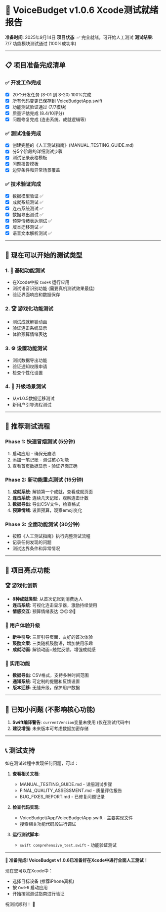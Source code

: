 # 🚀 VoiceBudget v1.0.6 Xcode测试就绪报告

**准备时间**: 2025年9月14日
**项目状态**: ✅ 完全就绪，可开始人工测试
**测试结果**: 7/7 功能模块测试通过 (100%成功率)

---

## 📋 项目准备完成清单

### ✅ 开发工作完成
- [x] 20个开发任务 (S-01 到 S-20) 100%完成
- [x] 所有代码变更已保存到 VoiceBudgetApp.swift
- [x] 功能测试验证通过 (7/7模块)
- [x] 质量评估完成 (8.4/10评分)
- [x] 问题修复完成 (连击系统、成就逻辑等)

### ✅ 测试准备完成
- [x] 创建完整的《人工测试指南》(MANUAL_TESTING_GUIDE.md)
- [x] 分5个阶段的详细测试步骤
- [x] 测试记录表格模板
- [x] 问题报告模板
- [x] 边界条件和异常场景覆盖

### ✅ 技术验证完成
- [x] 数据模型验证 ✅
- [x] 成就系统测试 ✅
- [x] 连击系统测试 ✅
- [x] 数据导出测试 ✅
- [x] 预算情绪表达测试 ✅
- [x] 版本迁移测试 ✅
- [x] 语音文本解析测试 ✅

---

## 🎯 现在可以开始的测试类型

### 1. 📱 基础功能测试
- 在Xcode中按 `Cmd+R` 运行应用
- 测试语音识别功能 (需要真机测试效果最佳)
- 验证界面响应和数据保存

### 2. 🏆 游戏化功能测试
- 测试成就解锁动画
- 验证连击系统显示
- 体验预算情绪表达

### 3. ⚙️ 设置功能测试
- 测试数据导出功能
- 验证通知权限申请
- 检查个性化设置

### 4. 🔄 升级场景测试
- 从v1.0.5数据迁移测试
- 新用户引导流程测试

---

## 🚀 推荐测试流程

### Phase 1: 快速冒烟测试 (5分钟)
1. 启动应用 - 确保无崩溃
2. 添加一笔记账 - 测试核心功能
3. 查看首页数据显示 - 验证界面正确

### Phase 2: 新功能重点测试 (15分钟)
1. **成就系统**: 解锁第一个成就，查看成就页面
2. **连击系统**: 连续几天记账，观察连击计数
3. **数据导出**: 导出CSV文件，检查格式
4. **预算情绪**: 设置预算，观察emoji变化

### Phase 3: 全面功能测试 (30分钟)
- 按照《人工测试指南》执行完整测试流程
- 记录任何发现的问题
- 测试边界条件和异常情况

---

## 🎉 项目亮点功能

### 🏆 游戏化创新
- **8种成就类型**: 从首次记账到消费达人
- **连击系统**: 可视化连击显示器，激励持续使用
- **情感交互**: 预算情绪表达 😊😐😰🤯

### 📱 用户体验升级
- **新手引导**: 三屏引导页面，友好的首次体验
- **鼓励文案**: 三类随机鼓励语，增加使用乐趣
- **成就动画**: 解锁动画+触觉反馈，增强成就感

### 🔧 实用功能
- **数据导出**: CSV格式，支持多种时间范围
- **通知系统**: 可定制的提醒和反馈设置
- **版本迁移**: 无缝升级，保护用户数据

---

## 🐛 已知小问题 (不影响核心功能)

1. **Swift编译警告**: `currentVersion`变量未使用 (仅在测试代码中)
2. **建议增强**: 未来版本可考虑数据加密存储

---

## 📞 测试支持

如在测试过程中发现任何问题，可以：

1. **查看相关文档**:
   - MANUAL_TESTING_GUIDE.md - 详细测试步骤
   - FINAL_QUALITY_ASSESSMENT.md - 质量评估报告
   - BUG_FIXES_REPORT.md - 已修复问题记录

2. **检查代码实现**:
   - VoiceBudget/App/VoiceBudgetApp.swift - 主要实现文件
   - 搜索相关功能代码段进行调试

3. **运行测试脚本**:
   - `swift comprehensive_test.swift` - 功能验证测试

---

**🎊 准备完成! VoiceBudget v1.0.6已准备好在Xcode中进行全面人工测试！**

现在您可以在Xcode中：
- 选择目标设备 (推荐iPhone真机)
- 按 `Cmd+R` 启动应用
- 开始按照测试指南进行验证

祝测试顺利！ 🚀